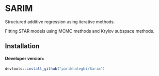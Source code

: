 # SARIM
Structured additive regression using iterative methods.

Fitting STAR models using MCMC methods and Krylov subspace methods.

## Installation

#### Developer version:

```r
devtools::install_github("parikhaleghi/Sarim")
```
